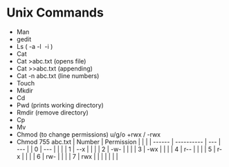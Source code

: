 # Unix Commands
-   Man
-   gedit
-   Ls ( -a -l  -i )
-   Cat
-   Cat >abc.txt (opens file)
-   Cat >>abc.txt (appending)
-   Cat -n abc.txt (line numbers)
-   Touch
-   Mkdir 
-   Cd
-   Pwd (prints working directory)
-   Rmdir (remove directory)
-   Cp
-   Mv
-   Chmod (to change permissions) u/g/o +rwx / -rwx
-   Chmod 755 abc.txt
| Number | Permission |     |     |
| ------ | ---------- | --- | --- |
| 0      | ---        |     |     |
| 1      | --x        |     |     |
| 2      | -w-        |     |     |
| 3      | -wx        |     |     |
| 4      | r--        |     |     |
| 5      | r-x        |     |     |
| 6      | rw-        |     |     |
| 7      | rwx        |     |     |       |            |     |     |
